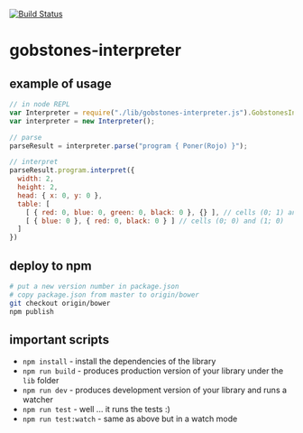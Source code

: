 [![Build Status](https://travis-ci.org/gobstones/gobstones-interpreter.svg?branch=master)](https://travis-ci.org/gobstones/gobstones-interpreter)

# gobstones-interpreter

## example of usage

```js
// in node REPL
var Interpreter = require("./lib/gobstones-interpreter.js").GobstonesInterpreterAPI;
var interpreter = new Interpreter();

// parse
parseResult = interpreter.parse("program { Poner(Rojo) }");

// interpret
parseResult.program.interpret({
  width: 2,
  height: 2,
  head: { x: 0, y: 0 },
  table: [
    [ { red: 0, blue: 0, green: 0, black: 0 }, {} ], // cells (0; 1) and (1; 1)
    [ { blue: 0 }, { red: 0, black: 0 } ] // cells (0; 0) and (1; 0)
  ]
})
```

## deploy to npm

```bash
# put a new version number in package.json
# copy package.json from master to origin/bower
git checkout origin/bower
npm publish
```

## important scripts

* `npm install` - install the dependencies of the library
* `npm run build` - produces production version of your library under the `lib` folder
* `npm run dev` - produces development version of your library and runs a watcher
* `npm run test` - well ... it runs the tests :)
* `npm run test:watch` - same as above but in a watch mode
